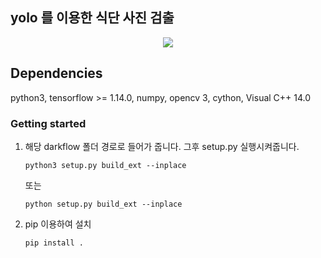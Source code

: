 ## yolo 를 이용한 식단 사진 검출 


<p align="center"> <img src="demo.gif"/> </p>

## Dependencies

python3, tensorflow >= 1.14.0, numpy, opencv 3, cython, Visual C++ 14.0

### Getting started

1. 해당 darkflow 폴더 경로로 들어가 줍니다.
   그후 setup.py 실행시켜줍니다.
    ```
    python3 setup.py build_ext --inplace
    ```
    또는
    ```
    python setup.py build_ext --inplace
    ```

2. pip 이용하여 설치
    ```
    pip install .
    ```
